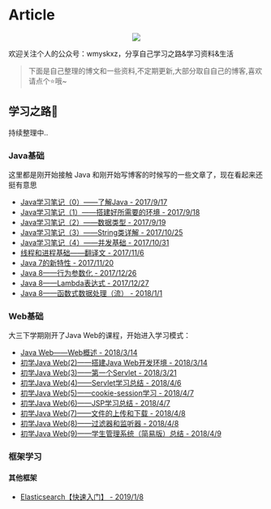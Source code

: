 # Article

<div align="center">
<img src="https://upload-images.jianshu.io/upload_images/7896890-8c240b858a9ec650.png?imageMogr2/auto-orient/strip%7CimageView2/2/w/1240"/>
</div>

欢迎关注个人的公众号：wmyskxz，分享自己学习之路&amp;学习资料&amp;生活

> 下面是自己整理的博文和一些资料,不定期更新,大部分取自自己的博客,喜欢请点个⭐哦~

## 学习之路📙

持续整理中..

### Java基础

这里都是刚开始接触 Java 和刚开始写博客的时候写的一些文章了，现在看起来还挺有意思

* [Java学习笔记（0）——了解Java - 2017/9/17](https://github.com/wmyskxz/Java-Learning-Path/blob/master/Java基础/Java学习笔记（0）——了解Java.md)
* [Java学习笔记（1）——搭建好所需要的环境 - 2017/9/18](https://github.com/wmyskxz/Java-Learning-Path/blob/master/Java基础/Java学习笔记（1）——搭建好所需要的环境.md)
* [Java学习笔记（2）——数据类型 - 2017/9/19](https://github.com/wmyskxz/Java-Learning-Path/blob/master/Java基础/Java学习笔记（2）——数据类型.md)
* [Java学习笔记（3）——String类详解 - 2017/10/25](https://github.com/wmyskxz/Java-Learning-Path/blob/master/Java基础/Java学习笔记（3）——String类详解.md)
* [Java学习笔记（4）——并发基础 - 2017/10/31](https://github.com/wmyskxz/Java-Learning-Path/blob/master/Java基础/Java学习笔记（4）——并发基础.md)
* [线程和进程基础——翻译文 - 2017/11/6](https://github.com/wmyskxz/Java-Learning-Path/blob/master/Java基础/线程和进程基础——翻译文.md)
* [Java 7的新特性 - 2017/11/20](https://github.com/wmyskxz/Java-Learning-Path/blob/master/Java基础/Java7的新特性.md)
* [Java 8——行为参数化 - 2017/12/26](https://github.com/wmyskxz/Java-Learning-Path/blob/master/Java基础/Java8——行为参数化.md)
* [Java 8——Lambda表达式 - 2017/12/27](https://github.com/wmyskxz/Java-Learning-Path/blob/master/Java基础/Java8——Lambda表达式.md)
* [Java 8——函数式数据处理（流） - 2018/1/1](https://github.com/wmyskxz/Java-Learning-Path/blob/master/Java基础/Java8——函数式数据处理（流）.md)


### Web基础

大三下学期刚开了Java Web的课程，开始进入学习模式：

* [Java Web——Web概述 - 2018/3/14](https://github.com/wmyskxz/Java-Learning-Path/blob/master/Web基础/JavaWeb——Web概述.md)
* [初学Java Web(2)——搭建Java Web开发环境 - 2018/3/14](https://github.com/wmyskxz/Java-Learning-Path/blob/master/Web基础/初学JavaWeb（2）——搭建JavaWeb开发环境.md)
* [初学Java Web(3)——第一个Servlet - 2018/3/21](https://github.com/wmyskxz/Java-Learning-Path/blob/master/Web基础/初学JavaWeb(3)——第一个Servlet.md)
* [初学Java Web(4)——Servlet学习总结 - 2018/4/6](https://github.com/wmyskxz/Java-Learning-Path/blob/master/Web基础/初学JavaWeb(4)——Servlet学习总结.md)
* [初学Java Web(5)——cookie-session学习 - 2018/4/7](https://github.com/wmyskxz/Java-Learning-Path/blob/master/Web基础/初学JavaWeb(5)——cookie-session学习.md)
* [初学Java Web(6)——JSP学习总结 - 2018/4/7](https://github.com/wmyskxz/Java-Learning-Path/blob/master/Web基础/初学JavaWeb(6)——JSP学习总结.md)
* [初学Java Web(7)——文件的上传和下载 - 2018/4/8](https://github.com/wmyskxz/Java-Learning-Path/blob/master/Web基础/初学JavaWeb(7)——文件的上传和下载.md)
* [初学Java Web(8)——过滤器和监听器 - 2018/4/8](https://github.com/wmyskxz/Java-Learning-Path/blob/master/Web基础/初学JavaWeb(8)——过滤器和监听器.md)
* [初学Java Web(9)——学生管理系统（简易版）总结 - 2018/4/9](https://github.com/wmyskxz/Java-Learning-Path/blob/master/Web基础/初学JavaWeb(9)——学生管理系统（简易版）总结.md)


### 框架学习


#### 其他框架

* [Elasticsearch【快速入门】 - 2019/1/8](https://www.jianshu.com/p/1df1529aaca7)




